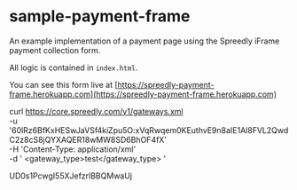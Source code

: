 # sample-payment-frame

An example implementation of a payment page using the Spreedly iFrame payment collection form.

All logic is contained in `index.html`.

You can see this form live at [https://spreedly-payment-frame.herokuapp.com](https://spreedly-payment-frame.herokuapp.com)


curl https://core.spreedly.com/v1/gateways.xml \
  -u '60lRz6BfKxHESwJaVSf4kiZpu5O:xVqRwqem0KEuthvE9n8aIE1Al8FVL2QwdC2z8cS8jQYXAQER18wMW8SD6BhOF4fX' \
  -H 'Content-Type: application/xml' \
  -d '<gateway>
        <gateway_type>test</gateway_type>
      </gateway>'




UD0s1PcwgI55XJefzrlBBQMwaUj